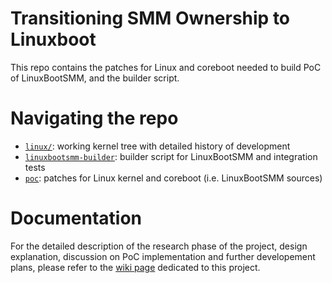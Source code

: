 # Transitioning SMM Ownership to Linuxboot

This repo contains the patches for Linux and coreboot needed to build PoC of LinuxBootSMM, and the builder script. 

# Navigating the repo
- [`linux/`](https://github.com/micgor32/linux): working kernel tree with detailed history of development
- [`linuxbootsmm-builder`](https://github.com/micgor32/linuxbootsmm-builder): builder script for LinuxBootSMM and integration tests
- [`poc`](poc/): patches for Linux kernel and coreboot (i.e. LinuxBootSMM sources)

# Documentation
For the detailed description of the research phase of the project, design explanation, discussion on PoC implementation and further developement plans,
please refer to the [wiki page](https://github.com/9elements/LinuxBootSMM/wiki/) dedicated to this project.
